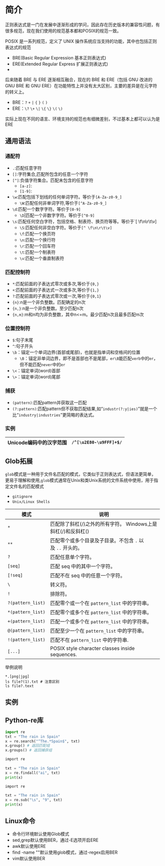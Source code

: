 # 简介
正则表达式是一门在发展中逐渐形成的学问，因此存在历史版本的兼容性问题，有很多规范，现在我们使用的规范基本都和POSIX的规范一致。

POSIX 是一系列规范，定义了 UNIX 操作系统应当支持的功能，其中也包括正则表达式的规范
- BRE(Basic Regular Expression 基本正则表达式)
- ERE(Extended Regular Express 扩展正则表达式)
- 
后来随着 BRE 与 ERE 逐渐相互融合，现在的 BRE 和 ERE（包括 GNU 改进的 GNU BRE 和 GNU ERE）在功能特性上并没有太大区别，主要的差异是在元字符的转义上。
- BRE：`?` `+` `|` `{` `}` `(` `)`
- ERE：`\?` `\+` `\|` `\{` `\}` `\(` `\)`

实际上现在不同的语言、环境支持的规范也有细微差别，不过基本上都可以认为是ERE
## 通用语法
### 通配符

- `.`:匹配任意字符
- `[]`:字符集合,匹配所包含的任意一个字符
 - `[^]`:负值字符集合。匹配未包含的任意字符
	 - `[a-z]`:
	 - `[1-9]`:
- `\w`:匹配包括下划线的任何单词字符。等价于`[A-Za-z0-9_]`
	- `\W`:匹配任何非单词字符,等价于`[^A-Za-z0-9_]`
 - `\d`:匹配一个数字字符。等价于`[0-9]`
	- `\D`|匹配一个非数字字符。等价于`[^0-9]`
- `\s`:匹配任何空白字符，包括空格、制表符、换页符等等。等价于`[ \f\n\r\t\v]
	- `\S`:匹配任何非空白字符。等价于`[^ \f\n\r\t\v]`
	- `\f`:匹配一个换页符
	- `\n`:匹配一个换行符
	- `\r`:匹配一个回车符
	- `\t`:匹配一个制表符
	- `\v`:匹配一个垂直制表符
### 匹配控制符
- `*`:匹配前面的子表达式零次或多次,等价于`{0,}`
- `+`:匹配前面的子表达式一次或多次,等价于`{1,}`
- `?`:匹配前面的子表达式零次或一次,等价于`{0,1}`
- `{n}`:n是一个非负整数。匹配确定的n次
- `{n,}`:n是一个非负整数。至少匹配n次
- `{n,m}`:m和n均为非负整数，其中n<=m。最少匹配n次且最多匹配m次
### 位置控制符

- `$`:句子末尾
- `^`:句子开头
- `\b`：锚定一个单词边界(首部或尾部)，也就是指单词和空格间的位置
	- `\B`：锚定非单词边界，即不是首部也不是尾部，`er\B`能匹配`verb`中的`er`，但不能匹配`never`中的`er`
- `\<`：锚定单词(word)首部
- `\>`：锚定单词(word)尾部
### 捕获
- `(pattern)`:匹配pattern并获取这一匹配
- `(?:pattern)`:匹配pattern但不获取匹配结果,如“`industr(?:y|ies)`”就是一个比“`industry|industries`”更简略的表达式。
### 实例

| Unicode编码中的汉字范围 | `/^[\u2E80-\u9FFF]+$/` |
| --------------- | ---------------------- |
## Glob拓展

`glob`模式是一种用于文件名匹配的模式，它类似于正则表达式，但语法更简单，更易于理解和使用,`glob`模式通常在Unix和类Unix系统的文件系统中使用，用于指定文件名的匹配模式
- `gitignore`
- `Unix/Linux Shells`

| 模式                | 说明                                              |
| ----------------- | ----------------------------------------------- |
| `*`               | 匹配除了斜杠(/)之外的所有字符。 Windows上是斜杠(/)和反斜杠(\)         |
| `**`              | 匹配零个或多个目录及子目录。不包含 `.` 以及 `..` 开头的。              |
| `?`               | 匹配任意单个字符。                                       |
| `[seq]`           | 匹配 seq 中的其中一个字符。                                |
| `[!seq]`          | 匹配不在 seq 中的任意一个字符。                              |
| `\`               | 转义符。                                            |
| `!`               | 排除符。                                            |
| `?(pattern_list)` | 匹配零个或一个在 `pattern_list` 中的字符串。                  |
| `*(pattern_list)` | 匹配零个或多个在 `pattern_list` 中的字符串。                  |
| `+(pattern_list)` | 匹配一个或多个在 `pattern_list` 中的字符串。                  |
| `@(pattern_list)` | 匹配至少一个在 `pattern_list` 中的字符串。                   |
| `!(pattern_list)` | 匹配不在 `pattern_list` 中的字符串.                      |
| `[...]`           | POSIX style character classes inside sequences. |
举例说明
```
*.[png|jpg]
ls file?(1).txt # 注意区别
ls file?.text

```
## 实例

## Python-re库

```python 
import re
txt = "The rain in Spain"
x = re.search("^The.*Spain$", txt)
x.group() # 返回匹配组
x.groups() # 返回捕获组
```

```python
import re  
  
txt = "The rain in Spain"  
x = re.findall("ai", txt)  
print(x)
```

```python
import re  
  
txt = "The rain in Spain"  
x = re.sub("\s", "9", txt)  
print(x)
```

## Linux命令
- 命令行环境默认使用Glob模式
- sed,grep默认使用BER，通过-E选项开启ERE
- awk默认使用ERE
- find -name ""默认使用glob模式，通过-regex启用BER
- vim默认使用BER



